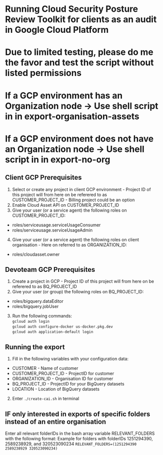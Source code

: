 # Running Cloud Security Posture Review Toolkit for clients as an audit in Google Cloud Platform

# Due to limited testing, please do me the favor and test the script without listed permissions

# If a GCP environment has an Organization node -> Use shell script in in export-organisation-assets
# If a GCP environment does not have an Organization node -> Use shell script in in export-no-org

## Client GCP Prerequisites
1. Select or create any project in client GCP environment - Project ID of this project will from here on be referered to as CUSTOMER_PROJECT_ID - Billing project could be an option
2. Enable Cloud Asset API on CUSTOMER_PROJECT_ID
3. Give your user (or a service agent) the following roles on CUSTOMER_PROJECT_ID:
* roles/serviceusage.serviceUsageConsumer
* roles/serviceusage.serviceUsageAdmin
4. Give your user (or a service agent) the following roles on client organisation - Here on referred to as ORGANIZATION_ID:
* roles/cloudasset.owner

## Devoteam GCP Prerequisites
1. Create a project in GCP - Project ID of this project will from here on be referered to as BQ_PROJECT_ID
2. Give your user (or group) the following roles on BQ_PROJECT_ID:
* roles/bigquery.dataEditor
* roles/bigquery.jobUser
3. Run the following commands: \
`gcloud auth login` \
`gcloud auth configure-docker us-docker.pkg.dev` \
`gcloud auth application-default login`

## Running the export
1. Fill in the following variables with your configuration data:
* CUSTOMER - Name of customer
* CUSTOMER_PROJECT_ID - ProjectID for customer
* ORGANIZATION_ID - Organisation ID for customer
* BQ_PROJECT_ID - ProjectID for your BigQuery datasets
* LOCATION - Location of BigQuery datasets
2. Enter `./create-cai.sh` in terminal

## IF only interested in exports of specific folders instead of an entire organisation
Enter all relevant folderIDs in the bash array variable RELEVANT_FOLDERS with the following format:
Example for folders with folderIDs 1251294390, 2589238929, and 320523090234
`RELEVANT_FOLDERS=(1251294390 2589238929 320523090234)`
